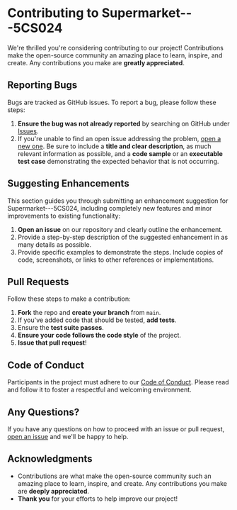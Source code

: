 # Contributing to Supermarket---5CS024

We're thrilled you're considering contributing to our project! Contributions make the open-source community an amazing place to learn, inspire, and create. Any contributions you make are **greatly appreciated**.

## Reporting Bugs

Bugs are tracked as GitHub issues. To report a bug, please follow these steps:

1. **Ensure the bug was not already reported** by searching on GitHub under [Issues](https://github.com/your_username/Supermarket---5CS024/issues).
2. If you're unable to find an open issue addressing the problem, [open a new one](https://github.com/your_username/Supermarket---5CS024/issues/new). Be sure to include a **title and clear description**, as much relevant information as possible, and a **code sample** or an **executable test case** demonstrating the expected behavior that is not occurring.

## Suggesting Enhancements

This section guides you through submitting an enhancement suggestion for Supermarket---5CS024, including completely new features and minor improvements to existing functionality:

1. **Open an issue** on our repository and clearly outline the enhancement.
2. Provide a step-by-step description of the suggested enhancement in as many details as possible.
3. Provide specific examples to demonstrate the steps. Include copies of code, screenshots, or links to other references or implementations.

## Pull Requests

Follow these steps to make a contribution:

1. **Fork** the repo and **create your branch** from `main`.
2. If you've added code that should be tested, **add tests**.
3. Ensure the **test suite passes**.
4. **Ensure your code follows the code style** of the project.
5. **Issue that pull request**!

## Code of Conduct

Participants in the project must adhere to our [Code of Conduct](CODE_OF_CONDUCT.md). Please read and follow it to foster a respectful and welcoming environment.

## Any Questions?

If you have any questions on how to proceed with an issue or pull request, [open an issue](https://github.com/your_username/Supermarket---5CS024/issues/new) and we'll be happy to help.

## Acknowledgments

- Contributions are what make the open-source community such an amazing place to learn, inspire, and create. Any contributions you make are **deeply appreciated**.
- **Thank you** for your efforts to help improve our project!
